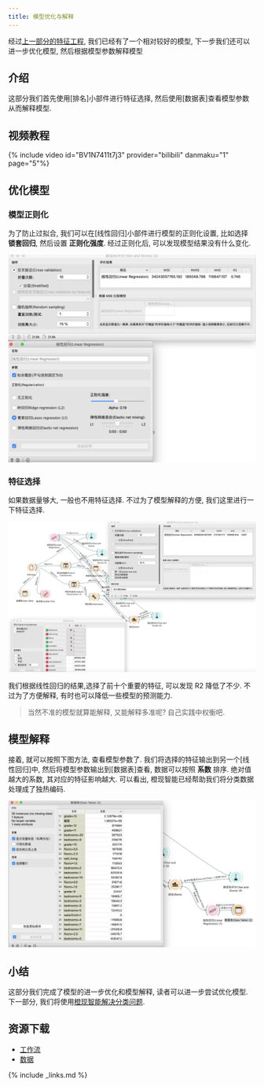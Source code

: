 ```yaml
---
title: 模型优化与解释
---
```


经过[上一部分的特征工程](../04mlr_feature/), 我们已经有了一个相对较好的模型, 下一步我们还可以进一步优化模型, 然后根据模型参数解释模型





## 介绍
这部分我们首先使用[排名]小部件进行特征选择, 然后使用[数据表]查看模型参数从而解释模型.


## 视频教程

{% include video id="BV1N7411t7j3" provider="bilibili" danmaku="1" page="5"%}


## 优化模型

### 模型正则化
为了防止过拟合, 我们可以在[线性回归]小部件进行模型的正则化设置, 比如选择 **锁套回归**, 然后设置 **正则化强度**. 经过正则化后, 可以发现模型结果没有什么变化.

![](/assets/images/tutorial/mlr-reg.png.webp)

### 特征选择
如果数据量够大, 一般也不用特征选择. 不过为了模型解释的方便, 我们这里进行一下特征选择.

![](/assets/images/tutorial/mlr-workflow6.png.webp)

我们根据线性回归的结果,选择了前十个重要的特征, 可以发现 R2 降低了不少. 不过为了方便解释, 有时也可以降低一些模型的预测能力.

> 当然不准的模型就算能解释, 又能解释多准呢? 自己实践中权衡吧.


## 模型解释

接着, 就可以按照下图方法, 查看模型参数了. 我们将选择的特征输出到另一个[线性回归]中, 然后将模型参数输出到[数据表]查看, 数据可以按照 **系数** 排序. 绝对值越大的系数, 其对应的特征影响越大. 可以看出, 橙现智能已经帮助我们将分类数据处理成了独热编码.

![](/assets/images/tutorial/mlr-exp.png.webp)

## 小结
这部分我们完成了模型的进一步优化和模型解释, 读者可以进一步尝试优化模型. 下一部分, 我们将使用[橙现智能解决分类问题](../06logreg/).

## 资源下载
* [工作流](/assets/workflows/2020/mlr2.ows)
* [数据]



[使用散点图探索]: ../tutorial/03mlr/
[数据]: https://share.weiyun.com/NfiPyK5V
{% include _links.md %}